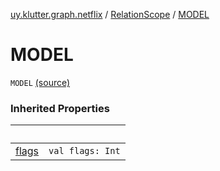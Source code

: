 [uy.klutter.graph.netflix](../index.md) / [RelationScope](index.md) / [MODEL](.)


# MODEL
`MODEL` [(source)](https://github.com/kohesive/klutter/blob/master/netflix-graph-jdk6/src/main/kotlin/uy/klutter/graph/netflix/NetflixGraph.kt#L35)



### Inherited Properties

|&nbsp;|&nbsp;|
|---|---|
| [flags](flags.md) | `val flags: Int` |
